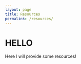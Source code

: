 ```yaml
---
layout: page
title: Resources
permalink: /resources/
---
```



# HELLO

Here I will provide some resources!
